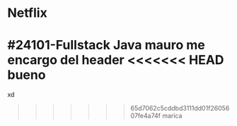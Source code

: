# Netflix
#24101-Fullstack Java
mauro me encargo del header 
<<<<<<< HEAD
bueno
=======
xd
>>>>>>> 65d7062c5cddbd3111dd01f2605607fe4a74f
marica
